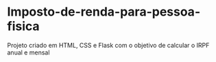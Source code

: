 # Imposto-de-renda-para-pessoa-fisica
Projeto criado em HTML, CSS e Flask com o objetivo de calcular o IRPF anual e mensal
